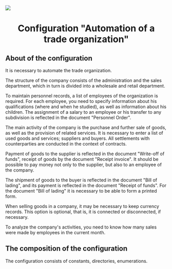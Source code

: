 <img src="http://priemzakon.ru/wp-content/public_images2/cdf9330af99f48b4b0395bc8630935ef-300x225.jpg">
<h1 align="center">Configuration "Automation of a trade organization"</h1>
<h2 align="left">About of the configuration</h2>
<p>It is necessary to automate the trade organization.</p>
<p>The structure of the company consists of the administration and the sales department, which in turn is divided into a wholesale and retail department.</p>
<p>To maintain personnel records, a list of employees of the organization is required. For each employee, you need to specify information about his qualifications (where and when he studied), as well as information about his children. The assignment of a salary to an employee or his transfer to any subdivision is reflected in the document "Personnel Order".</p>
<p>The main activity of the company is the purchase and further sale of goods, as well as the provision of related services. It is necessary to enter a list of used goods and services; suppliers and buyers. All settlements with counterparties are conducted in the context of contracts.</p>
<p>Payment of goods to the supplier is reflected in the document "Write-off of funds", receipt of goods by the document "Receipt invoice". It should be possible to pay money not only to the supplier, but also to an employee of the company.</p>
<p>The shipment of goods to the buyer is reflected in the document "Bill of lading", and its payment is reflected in the document "Receipt of funds". For the document "Bill of lading" it is necessary to be able to form a printed form.</p>
<p>When selling goods in a company, it may be necessary to keep currency records. This option is optional, that is, it is connected or disconnected, if necessary.</p>
<p>To analyze the company's activities, you need to know how many sales were made by employees in the current month.</p>
<h2 align="left">The composition of the configuration</h2>
<p>The configuration consists of constants, directories, enumerations.</p>
